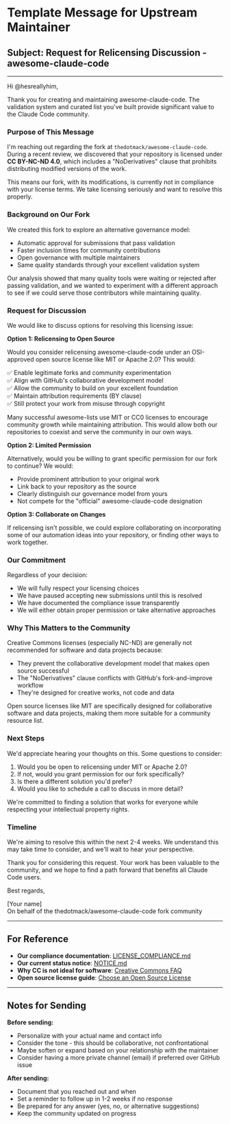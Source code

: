 # Template Message for Upstream Maintainer

## Subject: Request for Relicensing Discussion - awesome-claude-code

---

Hi @hesreallyhim,

Thank you for creating and maintaining awesome-claude-code. The validation system and curated list you've built provide significant value to the Claude Code community.

### Purpose of This Message

I'm reaching out regarding the fork at `thedotmack/awesome-claude-code`. During a recent review, we discovered that your repository is licensed under **CC BY-NC-ND 4.0**, which includes a "NoDerivatives" clause that prohibits distributing modified versions of the work.

This means our fork, with its modifications, is currently not in compliance with your license terms. We take licensing seriously and want to resolve this properly.

### Background on Our Fork

We created this fork to explore an alternative governance model:
- Automatic approval for submissions that pass validation
- Faster inclusion times for community contributions
- Open governance with multiple maintainers
- Same quality standards through your excellent validation system

Our analysis showed that many quality tools were waiting or rejected after passing validation, and we wanted to experiment with a different approach to see if we could serve those contributors while maintaining quality.

### Request for Discussion

We would like to discuss options for resolving this licensing issue:

**Option 1: Relicensing to Open Source**

Would you consider relicensing awesome-claude-code under an OSI-approved open source license like MIT or Apache 2.0? This would:

✅ Enable legitimate forks and community experimentation  
✅ Align with GitHub's collaborative development model  
✅ Allow the community to build on your excellent foundation  
✅ Maintain attribution requirements (BY clause)  
✅ Still protect your work from misuse through copyright

Many successful awesome-lists use MIT or CC0 licenses to encourage community growth while maintaining attribution. This would allow both our repositories to coexist and serve the community in our own ways.

**Option 2: Limited Permission**

Alternatively, would you be willing to grant specific permission for our fork to continue? We would:
- Provide prominent attribution to your original work
- Link back to your repository as the source
- Clearly distinguish our governance model from yours
- Not compete for the "official" awesome-claude-code designation

**Option 3: Collaborate on Changes**

If relicensing isn't possible, we could explore collaborating on incorporating some of our automation ideas into your repository, or finding other ways to work together.

### Our Commitment

Regardless of your decision:
- We will fully respect your licensing choices
- We have paused accepting new submissions until this is resolved
- We have documented the compliance issue transparently
- We will either obtain proper permission or take alternative approaches

### Why This Matters to the Community

Creative Commons licenses (especially NC-ND) are generally not recommended for software and data projects because:
- They prevent the collaborative development model that makes open source successful
- The "NoDerivatives" clause conflicts with GitHub's fork-and-improve workflow
- They're designed for creative works, not code and data

Open source licenses like MIT are specifically designed for collaborative software and data projects, making them more suitable for a community resource list.

### Next Steps

We'd appreciate hearing your thoughts on this. Some questions to consider:

1. Would you be open to relicensing under MIT or Apache 2.0?
2. If not, would you grant permission for our fork specifically?
3. Is there a different solution you'd prefer?
4. Would you like to schedule a call to discuss in more detail?

We're committed to finding a solution that works for everyone while respecting your intellectual property rights.

### Timeline

We're aiming to resolve this within the next 2-4 weeks. We understand this may take time to consider, and we'll wait to hear your perspective.

Thank you for considering this request. Your work has been valuable to the community, and we hope to find a path forward that benefits all Claude Code users.

Best regards,

[Your name]  
On behalf of the thedotmack/awesome-claude-code fork community

---

## For Reference

- **Our compliance documentation**: [LICENSE_COMPLIANCE.md](./LICENSE_COMPLIANCE.md)
- **Our current status notice**: [NOTICE.md](./NOTICE.md)
- **Why CC is not ideal for software**: [Creative Commons FAQ](https://creativecommons.org/faq/#can-i-apply-a-creative-commons-license-to-software)
- **Open source license guide**: [Choose an Open Source License](https://choosealicense.com/)

---

## Notes for Sending

**Before sending:**
- Personalize with your actual name and contact info
- Consider the tone - this should be collaborative, not confrontational
- Maybe soften or expand based on your relationship with the maintainer
- Consider having a more private channel (email) if preferred over GitHub issue

**After sending:**
- Document that you reached out and when
- Set a reminder to follow up in 1-2 weeks if no response
- Be prepared for any answer (yes, no, or alternative suggestions)
- Keep the community updated on progress
